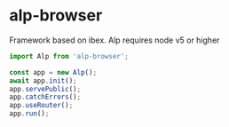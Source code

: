 # alp-browser

Framework based on ibex.
Alp requires node v5 or higher


```js
import Alp from 'alp-browser';

const app = new Alp();
await app.init();
app.servePublic();
app.catchErrors();
app.useRouter();
app.run();
```
